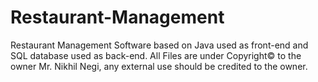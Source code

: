 # Restaurant-Management
Restaurant Management Software based on Java used as front-end and SQL database used as back-end. 
All Files are under Copyright© to the owner Mr. Nikhil Negi, any external use should be credited to the owner.

